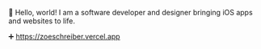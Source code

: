 👋  Hello, world! I am a software developer and designer bringing iOS apps and websites to life. 

➕  https://zoeschreiber.vercel.app
